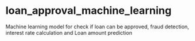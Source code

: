 # loan_approval_machine_learning
Machine learning model for check if loan can be approved, fraud detection, interest rate calculation and Loan amount prediction
